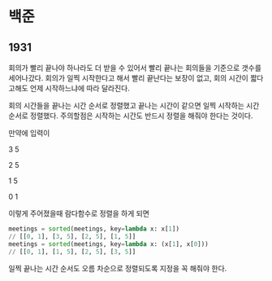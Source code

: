 # 백준

## 1931

회의가 빨리 끝나야 하나라도 더 받을 수 있어서 빨리 끝나는 회의들을 기준으로 갯수를 세어나갔다. 회의가 일찍 시작한다고 해서 빨리 끝난다는 보장이 없고, 회의 시간이 짧다고해도 언제 시작하느냐에 따라 달라진다.

회의 시간들을 끝나는 시간 순서로 정렬했고 끝나는 시간이 같으면 일찍 시작하는 시간 순서로 정렬했다. 주의할점은 시작하는 시간도 반드시 정렬을 해줘야 한다는 것이다.

만약에 입력이

3 5

2 5

1 5

0 1

이렇게 주어졌을때 람다함수로 정렬을 하게 되면

```python
meetings = sorted(meetings, key=lambda x: x[1])
// [[0, 1], [3, 5], [2, 5], [1, 5]]
meetings = sorted(meetings, key=lambda x: (x[1], x[0]))
// [[0, 1], [1, 5], [2, 5], [3, 5]]
```

일찍 끝나는 시간 순서도 오름 차순으로 정렬되도록 지정을 꼭 해줘야 한다.